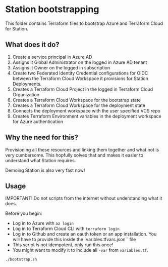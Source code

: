 # Station bootstrapping

This folder contains Terraform files to bootstrap Azure and Terraform Cloud for Station.

## What does it do?

1. Create a service principal in Azure AD
2. Assigns it Global Administrator on the logged in Azure AD tenant
3. Assigns it Owner on the logged in subscription
4. Create two Federated Identity Credential configurations for OIDC between the Terraform Cloud Workspace it provisions for Station Deployments.
5. Creates a Terraform Cloud Project in the logged in Terraform Cloud Organization
6. Creates a Terraform Cloud Workspace for the bootstrap state
7. Creates a Terraform Cloud Workspace for the deployment state
8. Connects the deployment workspace with the user specified VCS repo
9. Creates Terraform Environment variables in the deployment workspace for Azure authentication

## Why the need for this?

Provisioning all these resources and linking them together and what not is very cumbersome. This hopfully solves that and makes it easier to understand what Station requires.

Demoing Station is also very fast now!

## Usage

IMPORTANT! Do not scripts from the internet without understanding what it does.

Before you begin:
- Log in to Azure with `az login`
- Log in to Terraform Cloud CLI with `terraform login`
- Log in to Github and create an oauth token or an app installation. You will have to provide this inside the `varibles.tfvars.json`` file
- This script is not idempotent, only run this once!
- You might want to modify it to include all `-var` from `variables.tf`.

```bash
./bootstrap.sh
```

